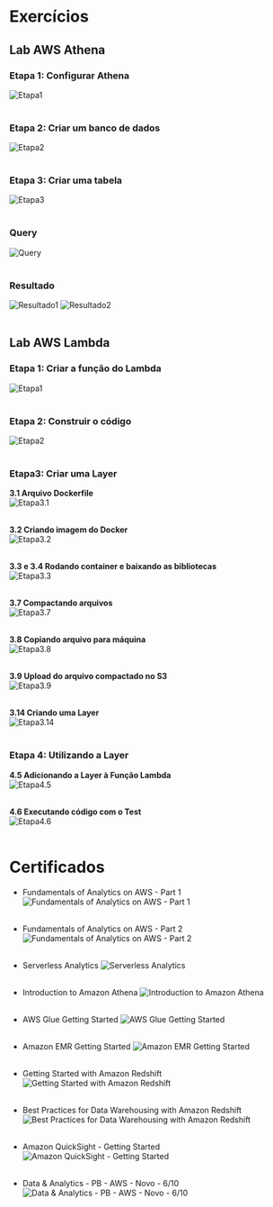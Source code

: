 # Exercícios

## Lab AWS Athena

### Etapa 1: Configurar Athena
![Etapa1](exercicios/Lab_AWS_Athena/etapa_1.webp)
<br></br>

### Etapa 2: Criar um banco de dados
![Etapa2](exercicios/Lab_AWS_Athena/etapa_2.webp)<br></br>

### Etapa 3: Criar uma tabela
![Etapa3](exercicios/Lab_AWS_Athena/etapa_3.webp)<br></br>

### Query

![Query](exercicios/Lab_AWS_Athena/query.webp)<br></br>

### Resultado

![Resultado1](exercicios/Lab_AWS_Athena/resultado1.webp)
![Resultado2](exercicios/Lab_AWS_Athena/resultado2.webp)<br></br>

## Lab AWS Lambda

### Etapa 1: Criar a função do Lambda
![Etapa1](exercicios/Lab_AWS_Lambda/etapa_1.webp)
<br></br>

### Etapa 2: Construir o código
![Etapa2](exercicios/Lab_AWS_Lambda/etapa_2.webp)<br></br>

### Etapa3: Criar uma Layer

**3.1 Arquivo Dockerfile**  
![Etapa3.1](exercicios/Lab_AWS_Lambda/etapa_3.1.webp)<br></br>

**3.2 Criando imagem do Docker**  
![Etapa3.2](exercicios/Lab_AWS_Lambda/etapa_3.2.webp)<br></br>

**3.3 e 3.4 Rodando container e baixando as bibliotecas**  
![Etapa3.3](exercicios/Lab_AWS_Lambda/etapa_3.3.webp)<br></br>

**3.7 Compactando arquivos**  
![Etapa3.7](exercicios/Lab_AWS_Lambda/etapa_3.7.webp)<br></br>

**3.8 Copiando arquivo para máquina**  
![Etapa3.8](exercicios/Lab_AWS_Lambda/etapa_3.8.webp)<br></br>

**3.9 Upload do arquivo compactado no S3**  
![Etapa3.9](exercicios/Lab_AWS_Lambda/etapa_3.9.webp)<br></br>

**3.14 Criando uma Layer**  
![Etapa3.14](exercicios/Lab_AWS_Lambda/etapa_3.14.webp)<br></br>

### Etapa 4: Utilizando a Layer

**4.5 Adicionando a Layer à Função Lambda**  
![Etapa4.5](exercicios/Lab_AWS_Lambda/etapa_4.5.webp)<br></br>

**4.6 Executando código com o Test**  
![Etapa4.6](exercicios/Lab_AWS_Lambda/etapa_4.6.webp)<br></br>


# Certificados

- Fundamentals of Analytics on AWS - Part 1
![Fundamentals of Analytics on AWS - Part 1](certificados/Fundamentals_of_analytics_on_AWS_pt1.jpg)<br></br>

- Fundamentals of Analytics on AWS - Part 2
![Fundamentals of Analytics on AWS - Part 2](certificados/Fundamentals_of_Analytics_on_AWS_pt2.jpg)<br></br>

- Serverless Analytics
![Serverless Analytics](certificados/Serverless_Analytics.jpg)<br></br>

- Introduction to Amazon Athena
![Introduction to Amazon Athena](certificados/Introduction_to_Amazon_Athena.jpg)<br></br>

- AWS Glue Getting Started 
![AWS Glue Getting Started](certificados/AWS_Glue_Getting_Started.jpg)<br></br>

- Amazon EMR Getting Started
![Amazon EMR Getting Started](certificados/Amazon_EMR_Getting_Started.jpg)<br></br>

- Getting Started with Amazon Redshift
![Getting Started with Amazon Redshift](certificados/Amazon_Redshift_Getting_Started.jpg)<br></br>

- Best Practices for Data Warehousing with Amazon Redshift
![Best Practices for Data Warehousing with Amazon Redshift](certificados/Best_Practices_for_Data_Warehousing_with_Amazon_Redshift.jpg)<br></br>

- Amazon QuickSight - Getting Started
![Amazon QuickSight - Getting Started](certificados/Amazon_QuickSight-Getting_Started.jpg)<br></br>

- Data & Analytics - PB - AWS - Novo - 6/10
![Data & Analytics - PB - AWS - Novo - 6/10](certificados/Data&Analytics6.jpg)<br></br>
